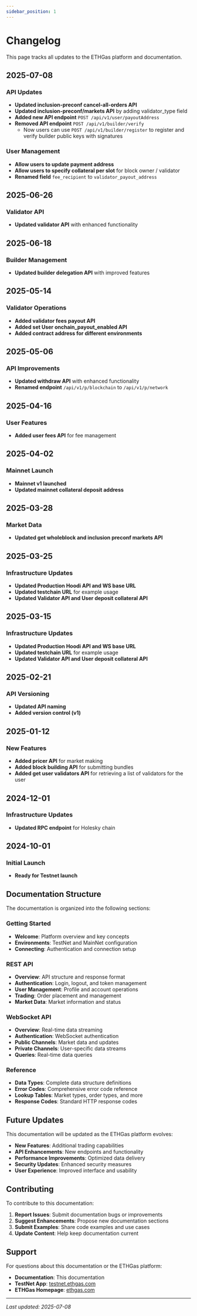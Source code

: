 ```yaml
---
sidebar_position: 1
---
```


# Changelog

This page tracks all updates to the ETHGas platform and documentation.

## 2025-07-08

### API Updates
- **Updated inclusion-preconf cancel-all-orders API**
- **Updated inclusion-preconf/markets API** by adding validator_type field
- **Added new API endpoint** `POST /api/v1/user/payoutAddress`
- **Removed API endpoint** `POST /api/v1/builder/verify`
  - Now users can use `POST /api/v1/builder/register` to register and verify builder public keys with signatures

### User Management
- **Allow users to update payment address**
- **Allow users to specify collateral per slot** for block owner / validator
- **Renamed field** `fee_recipient` to `validator_payout_address`

## 2025-06-26

### Validator API
- **Updated validator API** with enhanced functionality

## 2025-06-18

### Builder Management
- **Updated builder delegation API** with improved features

## 2025-05-14

### Validator Operations
- **Added validator fees payout API**
- **Added set User onchain_payout_enabled API**
- **Added contract address for different environments**

## 2025-05-06

### API Improvements
- **Updated withdraw API** with enhanced functionality
- **Renamed endpoint** `/api/v1/p/blockchain` to `/api/v1/p/network`

## 2025-04-16

### User Features
- **Added user fees API** for fee management

## 2025-04-02

### Mainnet Launch
- **Mainnet v1 launched**
- **Updated mainnet collateral deposit address**

## 2025-03-28

### Market Data
- **Updated get wholeblock and inclusion preconf markets API**

## 2025-03-25

### Infrastructure Updates
- **Updated Production Hoodi API and WS base URL**
- **Updated testchain URL** for example usage
- **Updated Validator API and User deposit collateral API**

## 2025-03-15

### Infrastructure Updates
- **Updated Production Hoodi API and WS base URL**
- **Updated testchain URL** for example usage
- **Updated Validator API and User deposit collateral API**

## 2025-02-21

### API Versioning
- **Updated API naming**
- **Added version control (v1)**

## 2025-01-12

### New Features
- **Added pricer API** for market making
- **Added block building API** for submitting bundles
- **Added get user validators API** for retrieving a list of validators for the user

## 2024-12-01

### Infrastructure Updates
- **Updated RPC endpoint** for Holesky chain

## 2024-10-01

### Initial Launch
- **Ready for Testnet launch**

## Documentation Structure

The documentation is organized into the following sections:

### Getting Started
- **Welcome**: Platform overview and key concepts
- **Environments**: TestNet and MainNet configuration
- **Connecting**: Authentication and connection setup

### REST API
- **Overview**: API structure and response format
- **Authentication**: Login, logout, and token management
- **User Management**: Profile and account operations
- **Trading**: Order placement and management
- **Market Data**: Market information and status

### WebSocket API
- **Overview**: Real-time data streaming
- **Authentication**: WebSocket authentication
- **Public Channels**: Market data and updates
- **Private Channels**: User-specific data streams
- **Queries**: Real-time data queries

### Reference
- **Data Types**: Complete data structure definitions
- **Error Codes**: Comprehensive error code reference
- **Lookup Tables**: Market types, order types, and more
- **Response Codes**: Standard HTTP response codes

## Future Updates

This documentation will be updated as the ETHGas platform evolves:

- **New Features**: Additional trading capabilities
- **API Enhancements**: New endpoints and functionality
- **Performance Improvements**: Optimized data delivery
- **Security Updates**: Enhanced security measures
- **User Experience**: Improved interface and usability

## Contributing

To contribute to this documentation:

1. **Report Issues**: Submit documentation bugs or improvements
2. **Suggest Enhancements**: Propose new documentation sections
3. **Submit Examples**: Share code examples and use cases
4. **Update Content**: Help keep documentation current

## Support

For questions about this documentation or the ETHGas platform:

- **Documentation**: This documentation
- **TestNet App**: [testnet.ethgas.com](https://testnet.ethgas.com)
- **ETHGas Homepage**: [ethgas.com](https://ethgas.com)

---

*Last updated: 2025-07-08* 